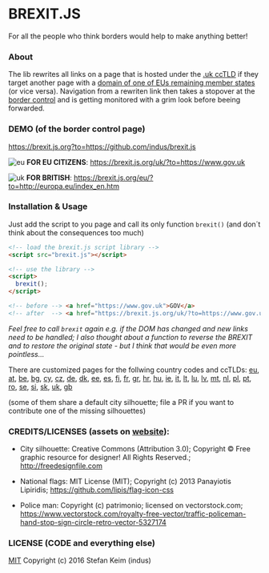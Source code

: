 # BREXIT.JS
For all the people who think borders would help to make anything better!

### About
The lib  rewrites all links on a page that is hosted under the [.uk ccTLD](https://github.com/indus/brexit.js/blob/master/brexit.js#L42)  if they target another page with a [domain of one of EUs remaining member states](https://github.com/indus/brexit.js/blob/master/brexit.js#L14-L41) (or vice versa). Navigation from a rewriten link then takes a stopover at the [border control](https://brexit.js.org?to=https://github.com/indus/brexit.js) and is getting monitored with a grim look before beeing forwarded. 

### DEMO (of the border control page)

https://brexit.js.org?to=https://github.com/indus/brexit.js

![eu](http://www.flags.net/images/smallflags/EUUN0001.GIF) __FOR EU CITIZENS__: https://brexit.js.org/uk/?to=https://www.gov.uk

![uk](http://www.flags.net/images/smallflags/UNKG0001.GIF) __FOR BRITISH__: https://brexit.js.org/eu/?to=http://europa.eu/index_en.htm

### Installation & Usage

Just add the script to you page and call its only function ```brexit()``` (and don´t think about the consequences too much)

```html
<!-- load the brexit.js script library -->
<script src="brexit.js"></script>

<!-- use the library -->
<script>
  brexit();
</script>
```

```html
<!-- before --> <a href="https://www.gov.uk">GOV</a> 
<!-- after  --> <a href="https://brexit.js.org/uk/?to=https://www.gov.uk">GOV</a> 
```

*Feel free to call ```brexit``` again e.g. if the DOM has changed and new links need to be handled; I also thought about a function to reverse the BREXIT and to restore the original state - but I think that would be even more pointless...*

There are customized pages for the follwing country codes and ccTLDs:
[eu](https://brexit.js.org/eu/?to=https://github.com/indus/brexit.js),
[at](https://brexit.js.org/at/?to=https://github.com/indus/brexit.js),
[be](https://brexit.js.org/be/?to=https://github.com/indus/brexit.js),
[bg](https://brexit.js.org/bg/?to=https://github.com/indus/brexit.js),
[cy](https://brexit.js.org/cy/?to=https://github.com/indus/brexit.js),
[cz](https://brexit.js.org/cz/?to=https://github.com/indus/brexit.js),
[de](https://brexit.js.org/de/?to=https://github.com/indus/brexit.js),
[dk](https://brexit.js.org/dk/?to=https://github.com/indus/brexit.js),
[ee](https://brexit.js.org/ee/?to=https://github.com/indus/brexit.js),
[es](https://brexit.js.org/es/?to=https://github.com/indus/brexit.js),
[fi](https://brexit.js.org/fi/?to=https://github.com/indus/brexit.js),
[fr](https://brexit.js.org/fr/?to=https://github.com/indus/brexit.js),
[gr](https://brexit.js.org/gr/?to=https://github.com/indus/brexit.js),
[hr](https://brexit.js.org/hr/?to=https://github.com/indus/brexit.js),
[hu](https://brexit.js.org/hu/?to=https://github.com/indus/brexit.js),
[ie](https://brexit.js.org/ie/?to=https://github.com/indus/brexit.js),
[it](https://brexit.js.org/it/?to=https://github.com/indus/brexit.js),
[lt](https://brexit.js.org/lt/?to=https://github.com/indus/brexit.js),
[lu](https://brexit.js.org/lu/?to=https://github.com/indus/brexit.js),
[lv](https://brexit.js.org/lv/?to=https://github.com/indus/brexit.js),
[mt](https://brexit.js.org/mt/?to=https://github.com/indus/brexit.js),
[nl](https://brexit.js.org/nl/?to=https://github.com/indus/brexit.js),
[pl](https://brexit.js.org/pl/?to=https://github.com/indus/brexit.js),
[pt](https://brexit.js.org/pt/?to=https://github.com/indus/brexit.js),
[ro](https://brexit.js.org/ro/?to=https://github.com/indus/brexit.js),
[se](https://brexit.js.org/se/?to=https://github.com/indus/brexit.js),
[si](https://brexit.js.org/si/?to=https://github.com/indus/brexit.js),
[sk](https://brexit.js.org/sk/?to=https://github.com/indus/brexit.js),
[uk](https://brexit.js.org/uk/?to=https://github.com/indus/brexit.js),
[gb](https://brexit.js.org/gb/?to=https://github.com/indus/brexit.js)

(some of them share a default city silhouette; file a PR if you want to contribute one of the missing silhouettes)

### CREDITS/LICENSES (assets on [website](https://github.com/indus/brexit.js/tree/gh-pages)):

- City silhouette: Creative Commons (Attribution 3.0); Copyright © Free graphic resource for designer! All Rights Reserved.; http://freedesignfile.com

- National flags: MIT License (MIT); Copyright (c) 2013 Panayiotis Lipiridis; https://github.com/lipis/flag-icon-css

- Police man: Copyright (c) patrimonio; licensed on vectorstock.com; https://www.vectorstock.com/royalty-free-vector/traffic-policeman-hand-stop-sign-circle-retro-vector-5327174

### LICENSE (CODE and everything else)

[MIT](http://opensource.org/licenses/MIT) Copyright (c) 2016 Stefan Keim (indus)
